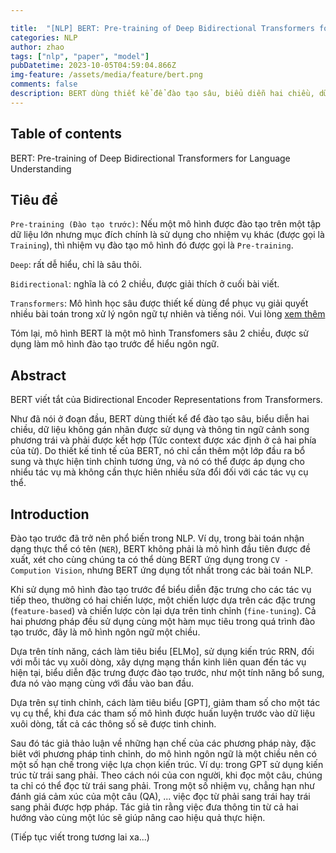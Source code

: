```yaml
---

title:  "[NLP] BERT: Pre-training of Deep Bidirectional Transformers for Language Understanding"
categories: NLP
author: zhao
tags: ["nlp", "paper", "model"]
pubDatetime: 2023-10-05T04:59:04.866Z
img-feature: /assets/media/feature/bert.png
comments: false
description: BERT dùng thiết kể để đào tạo sâu, biểu diễn hai chiều, dữ liệu không gán nhãn được sử dụng và thông tin ngữ cảnh song phương trái và phải được kết hợp (Tức context được xác định ở cả hai phía của từ)
---
```


## Table of contents

BERT: Pre-training of Deep Bidirectional Transformers for Language Understanding

## Tiêu đề
`Pre-training (Đào tạo trước)`: Nếu một mô hình được đào tạo trên một tập dữ liệu lớn nhưng mục đích chính là sử dụng cho nhiệm vụ khác (được gọi là `Training`), thì nhiệm vụ đào tạo mô hình đó được gọi là `Pre-training`.

`Deep`: rất dễ hiểu, chỉ là sâu thôi.

`Bidirectional`: nghĩa là có 2 chiều, được giải thích ở cuối bài viết.

`Transformers`: Mô hình học sâu được thiết kế dùng để phục vụ giải quyết nhiều bài toán trong xử lý ngôn ngữ tự nhiên và tiếng nói. Vui lòng [xem thêm]()

Tóm lại, mô hình BERT là một mô hình Transfomers sâu 2 chiều, được sử dụng làm mô hình đào tạo trước để hiểu ngôn ngữ.

## Abstract
BERT viết tắt của Bidirectional Encoder Representations from Transformers.

Như đã nói ở đoạn đầu, BERT dùng thiết kể để đào tạo sâu, biểu diễn hai chiều, dữ liệu không gán nhãn được sử dụng và thông tin ngữ cảnh song phương trái và phải được kết hợp (Tức context được xác định ở cả hai phía của từ). Do thiết kế tinh tế của BERT, nó chỉ cần thêm một lớp đầu ra bổ sung và thực hiện tinh chỉnh tương ứng, và nó có thể được áp dụng cho nhiểu tác vụ mà không cần thực hiên nhiều sửa đổi đối với các tác vụ cụ thể.

## Introduction
Đào tạo trước đã trở nên phổ biến trong NLP. Ví dụ, trong bài toán nhận dạng thực thể có tên (`NER`), BERT không phải là mô hình đầu tiên được đề xuất, xét cho cùng chúng ta có thể dùng BERT ứng dụng trong `CV - Compution Vision`, nhưng BERT ứng dụng tốt nhất trong các bài toán NLP.

Khi sử dụng mô hình đào tạo trước để biểu diễn đặc trưng cho các tác vụ tiếp theo, thường có hai chiến lược, một chiến lược dựa trên các đặc trưng (`feature-based`) và chiến lược còn lại dựa trên tinh chỉnh (`fine-tuning`). Cả hai phương pháp đều sử dụng cùng một hàm mục tiêu trong quá trình đào tạo trước, đây là mô hình ngôn ngữ một chiều.

Dựa trên tính năng, cách làm tiêu biểu [ELMo], sử dụng kiến trúc RRN, đối với mỗi tác vụ xuôi dòng, xây dựng mạng thần kinh liên quan đến tác vụ hiện tại, biểu diễn đặc trưng được đào tạo trước, như một tính năng bổ sung, đưa nó vào mạng cùng với đầu vào ban đầu.

Dựa trên sự tinh chỉnh, cách làm tiêu biểu [GPT], giảm tham số cho một tác vụ cụ thể, khi đưa các tham số mô hình được huấn luyện trước vào dữ liệu xuôi dòng, tất cả các thông số sẽ được tinh chinh.

Sau đó tác giả thảo luận về những hạn chế của các phương pháp này, đặc biêt với phương pháp tinh chỉnh, do mô hình ngôn ngữ là một chiều nên có một số hạn chế trong việc lựa chọn kiến trúc. Ví dụ: trong GPT sử dụng kiến trúc từ trái sang phải. Theo cách nói của con người, khi đọc một câu, chúng ta chỉ có thể đọc từ trái sang phải. Trong một số nhiệm vụ, chẳng hạn như đánh giá cảm xúc của một câu (QA), ... việc đọc từ phải sang trái hay trái sang phải được hợp pháp. Tác giả tin rằng việc đưa thông tin từ cả hai hướng vào cùng một lúc sẽ giúp nâng cao hiệu quả thực hiện.

(Tiếp tục viết trong tương lai xa...)



